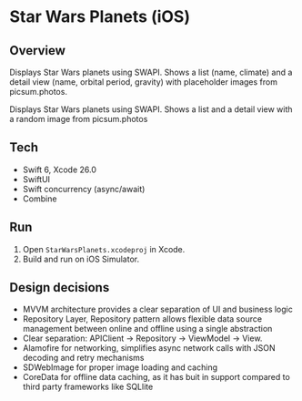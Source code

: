 # Star Wars Planets (iOS)

## Overview
Displays Star Wars planets using SWAPI. Shows a list (name, climate) and a detail view (name, orbital period, gravity) with placeholder images from picsum.photos.

Displays Star Wars planets using SWAPI. Shows a list and a detail view with a random image from picsum.photos

## Tech
- Swift 6, Xcode 26.0
- SwiftUI
- Swift concurrency (async/await)
- Combine

## Run
1. Open `StarWarsPlanets.xcodeproj` in Xcode.
2. Build and run on iOS Simulator.

## Design decisions
- MVVM architecture provides a clear separation of UI and business logic
- Repository Layer, Repository pattern allows flexible data source management between online and offline using a single abstraction 
- Clear separation: APIClient → Repository → ViewModel → View.
- Alamofire for networking, simplifies async network calls with JSON decoding and retry mechanisms
- SDWebImage for proper image loading and caching
- CoreData for offline data caching, as it has buit in support compared to third party frameworks like SQLlite